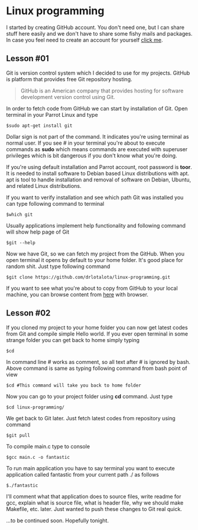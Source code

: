 Linux programming
=================

I started by creating GitHub account. You don't need one, but I can share stuff here easily and we don't have to share some fishy mails and packages. In case you feel need to create an account for yourself [click me](https://github.com/join).

Lesson #01
----------

Git is version control system which I decided to use for my projects. GitHub is platform that provides free Git repository hosting.
> GitHub is an American company that provides hosting for software development version control using Git.

In order to fetch code from GitHub we can start by installation of Git. Open terminal in your Parrot Linux and type

  `$sudo apt-get install git`

Dollar sign is not part of the command. It indicates you're using terminal as normal user. If you see # in your terminal you're about to execute commands as **sudo** which means commands are executed with superuser privileges which is bit dangerous if you don't know what you're doing.

If you're using default installation and Parrot account, root password is **toor**. It is needed to install software to Debian based Linux distributions with apt. apt is tool to handle  installation and removal of software on Debian, Ubuntu, and related Linux distributions.

If you want to verify installation and see which path Git was installed you can type following command to terminal

  `$which git`

Usually applications implement help functionality and following command will show help page of Git

  `$git --help`

Now we have Git, so we can fetch my project from the GitHub. When you open terminal it opens by default to your home folder. It's good place for random shit. Just type following command

  `$git clone https://github.com/drlotalota/linux-programming.git`

If you want to see what you're about to copy from GitHub to your local machine, you can browse content from [here](https://github.com/drlotalota/linux-programming) with browser.

Lesson #02
----------

If you cloned my project to your home folder you can now get latest codes from Git and compile simple Hello world. If you ever open terminal in some strange folder you can get back to home simply typing

  `$cd`

In command line # works as comment, so all text after # is ignored by bash. Above command is same as typing following command from bash point of view

  `$cd #This command will take you back to home folder`

Now you can go to your project folder using **cd** command. Just type

  `$cd linux-programming/`

We get back to Git later. Just fetch latest codes from repository using command

  `$git pull`

To compile main.c type to console

  `$gcc main.c -o fantastic`

To run main application you have to say terminal you want to execute application called fantastic from your current path ./ as follows

  `$./fantastic`

I'll comment what that application does to source files, write readme for gcc, explain what is source file, what is header file, why we should make Makefile, etc. later. Just wanted to push these changes to Git real quick.

...to be continued soon. Hopefully tonight.
